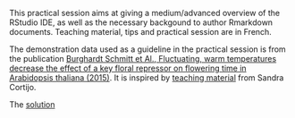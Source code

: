 
This practical session aims at giving a medium/advanced overview of the RStudio IDE, as well as the necessary backgound to author Rmarkdown documents. Teaching material, tips and practical session are in French.

The demonstration data used as a guideline in the practical session is from the publication [Burghardt Schmitt et Al., Fluctuating, warm temperatures decrease the effect of a key floral repressor on flowering time in Arabidopsis thaliana (2015)](https://nph.onlinelibrary.wiley.com/doi/10.1111/nph.13799). It is inspired by [teaching material](https://github.com/scortijo/2021_L3_R) from Sandra Cortijo.

The [solution](/static/files/burghardt_et_al_2015_expt1.csv)